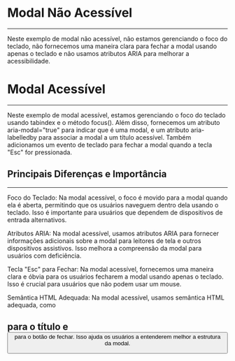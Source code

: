 # Modal Não Acessível
---
Neste exemplo de modal não acessível, não estamos gerenciando o foco do teclado, não fornecemos uma maneira clara para fechar a modal usando apenas o teclado e não usamos atributos ARIA para melhorar a acessibilidade.


# Modal Acessível
---

Neste exemplo de modal acessível, estamos gerenciando o foco do teclado usando tabindex e o método focus(). Além disso, fornecemos um atributo aria-modal="true" para indicar que é uma modal, e um atributo aria-labelledby para associar a modal a um título acessível. Também adicionamos um evento de teclado para fechar a modal quando a tecla "Esc" for pressionada.

## Principais Diferenças e Importância
---

Foco do Teclado: Na modal acessível, o foco é movido para a modal quando ela é aberta, permitindo que os usuários naveguem dentro dela usando o teclado. Isso é importante para usuários que dependem de dispositivos de entrada alternativos.

Atributos ARIA: Na modal acessível, usamos atributos ARIA para fornecer informações adicionais sobre a modal para leitores de tela e outros dispositivos assistivos. Isso melhora a compreensão da modal para usuários com deficiência.

Tecla "Esc" para Fechar: Na modal acessível, fornecemos uma maneira clara e óbvia para os usuários fecharem a modal usando apenas o teclado. Isso é crucial para usuários que não podem usar um mouse.

Semântica HTML Adequada: Na modal acessível, usamos semântica HTML adequada, como <h2> para o título e <button> para o botão de fechar. Isso ajuda os usuários a entenderem melhor a estrutura da modal.